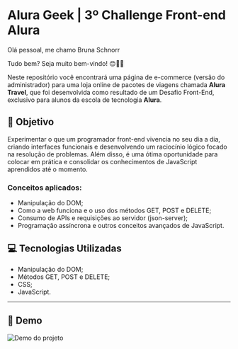 # Alura Geek | 3º Challenge Front-end Alura

Olá pessoal, me chamo Bruna Schnorr

Tudo bem? Seja muito bem-vindo!
😊✌🏻

Neste repositório você encontrará uma página de e-commerce (versão do administrador) para uma loja online de pacotes de viagens chamada **Alura Travel**, que foi desenvolvida como resultado de um Desafio Front-End, exclusivo para alunos da escola de tecnologia **Alura**.

## 🎯 Objetivo

Experimentar o que um programador front-end vivencia no seu dia a dia, criando interfaces funcionais e desenvolvendo um raciocínio lógico focado na resolução de problemas. Além disso, é uma ótima oportunidade para colocar em prática e consolidar os conhecimentos de JavaScript aprendidos até o momento.

### Conceitos aplicados:

- Manipulação do DOM;
- Como a web funciona e o uso dos métodos GET, POST e DELETE;
- Consumo de APIs e requisições ao servidor (json-server);
- Programação assíncrona e outros conceitos avançados de JavaScript.

## 💻 Tecnologias Utilizadas

- Manipulação do DOM;
- Métodos GET, POST e DELETE;
- CSS;
- JavaScript.

---

## 🎥 Demo

<img src="./src/assets/gifs/tela.gif" alt="Demo do projeto" />
